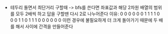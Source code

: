 - 테두리 돌면서 최단거리 구할때
-> bfs를 쓴다면 좌표값과 해당 2차원 배열의 범위를 모두 2배씩 하고 답을 구할땐 다시 2로 나누어준다
이유: 
0 0 0 0 0
0 1 1 1 1
0 0 0 1 1
0 1 1 1 0
0 0 0 0 0
이런 경우에 불필요하게 더 크게 돌아가기 때문에 두 배를 해서 사이에 간격을 만들어준다
